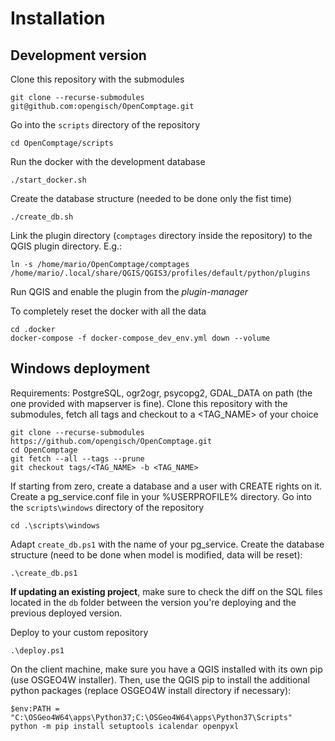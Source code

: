 # Installation

## Development version

Clone this repository with the submodules

    git clone --recurse-submodules git@github.com:opengisch/OpenComptage.git

Go into the `scripts` directory of the repository

    cd OpenComptage/scripts

Run the docker with the development database

    ./start_docker.sh

Create the database structure (needed to be done only the fist time)

    ./create_db.sh

Link the plugin directory (`comptages` directory inside the repository) to the
QGIS plugin directory. E.g.:

    ln -s /home/mario/OpenComptage/comptages /home/mario/.local/share/QGIS/QGIS3/profiles/default/python/plugins

Run QGIS and enable the plugin from the *plugin-manager*

To completely reset the docker with all the data

    cd .docker
    docker-compose -f docker-compose_dev_env.yml down --volume


## Windows deployment

Requirements: PostgreSQL, ogr2ogr, psycopg2, GDAL_DATA on path (the one provided with mapserver is fine).
Clone this repository with the submodules, fetch all tags and checkout to a <TAG_NAME> of your choice

    git clone --recurse-submodules https://github.com/opengisch/OpenComptage.git
    cd OpenComptage
    git fetch --all --tags --prune
    git checkout tags/<TAG_NAME> -b <TAG_NAME>

If starting from zero, create a database and a user with CREATE rights on it. Create a pg_service.conf file in your %USERPROFILE% directory.
Go into the `scripts\windows` directory of the repository

    cd .\scripts\windows

Adapt `create_db.ps1` with the name of your pg_service.
Create the database structure (need to be done when model is modified, data will be reset):

    .\create_db.ps1

**If updating an existing project**, make sure to check the diff on the SQL files located in the `db` folder between the version you're deploying and the previous deployed version.

Deploy to your custom repository

    .\deploy.ps1

On the client machine, make sure you have a QGIS installed with its own pip (use OSGEO4W installer).
Then, use the QGIS pip to install the additional python packages (replace OSGEO4W install directory if necessary):

    $env:PATH = "C:\OSGeo4W64\apps\Python37;C:\OSGeo4W64\apps\Python37\Scripts"
    python -m pip install setuptools icalendar openpyxl

